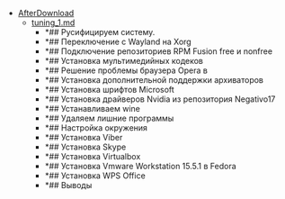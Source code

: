 - <a href = "E:\Node_projects\Node_Way\NBase\_Md\_Index\_Fedora\contaners\Intro_to_this\Customization\AfterDownload\cat.AfterDownload\dir.AfterDownload.md">AfterDownload</a>
    - <a href = "E:\Node_projects\Node_Way\NBase\_Md\_Index\_Fedora\contaners\Intro_to_this\Customization\AfterDownload\tuning_1.md">tuning_1.md</a>
        - *## Русифицируем систему.
        - *## Переключение с Wayland на Xorg
        - *## Подключение репозиториев RPM Fusion free и nonfree
        - *## Установка мультимедийных кодеков
        - *## Решение проблемы браузера Opera в
        - *## Установка дополнительной поддержки архиваторов
        - *## Установка шрифтов Microsoft
        - *## Установка драйверов Nvidia из репозитория Negativo17
        - *## Устанавливаем wine
        - *## Удаляем лишние программы
        - *## Настройка окружения
        - *## Установка Viber
        - *## Установка Skype
        - *## Установка Virtualbox
        - *## Установка Vmware Workstation 15.5.1 в Fedora
        - *## Установка WPS Office
        - *## Выводы
